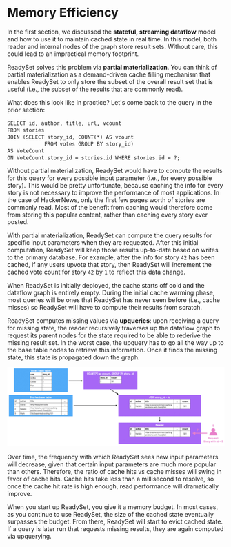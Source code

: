 
# Memory Efficiency
In the first section, we discussed the **stateful, streaming dataflow** model and how to use it to
maintain cached state in real time. In this model, both reader and internal nodes of the graph store result sets.
Without care, this could lead to an impractical memory footprint.

ReadySet solves this problem via **partial materialization**. You can think of partial materialization as a
demand-driven cache filling mechanism that enables ReadySet to only store the subset of the overall result set that is
useful (i.e., the subset of the results that are commonly read).

What does this look like in practice? Let's come back to the query in the prior section:

```
SELECT id, author, title, url, vcount
FROM stories
JOIN (SELECT story_id, COUNT(*) AS vcount
            FROM votes GROUP BY story_id)  
AS VoteCount
ON VoteCount.story_id = stories.id WHERE stories.id = ?;

```

Without partial materialization, ReadySet would have to compute the results for this query for every possible
input parameter (i.e., for every possible story). This would be pretty unfortunate, because caching the info
for every story is not necessary to improve the performance of most applications. In the case of HackerNews,
only the first few pages worth of stories are commonly read. Most of the benefit from caching would therefore
come from storing this popular content, rather than caching every story ever posted.

With partial materialization, ReadySet can compute the query results for specific input parameters when they are requested.
After this initial computation, ReadySet will keep those results up-to-date based on writes to the primary database.
For example, after the info for story `42` has been cached, if any users upvote that story, then ReadySet will
increment the cached vote count for story `42` by `1` to reflect this data change.


When ReadySet is initially deployed, the cache starts off cold and the dataflow graph is entirely empty. During the initial cache warming phase,
most queries will be ones that ReadySet has never seen before (i.e., cache misses) so ReadySet will have to compute their
results from scratch.

ReadySet computes missing values via **upqueries**: upon receiving a query for missing state, the reader recursively
traverses up the dataflow graph to request its parent nodes for the state required to be able to rederive the missing result set.
In the worst case, the upquery has to go all the way up to the base table nodes to retrieve this information.
Once it finds the missing state, this state is propagated down the graph.

![upqueries](../assets/ContinuedUpquery.gif)

Over time, the frequency with which ReadySet sees new input parameters will decrease,
given that certain input parameters are much more popular than others. Therefore, the ratio of cache hits vs cache misses will
swing in favor of cache hits. Cache hits take less than a millisecond to resolve, so once the cache hit rate is high enough,
read performance will dramatically improve.

When you start up ReadySet, you give it a memory budget. In most cases, as you continue to use ReadySet, the size of the cached state eventually
surpasses the budget. From there, ReadySet will start to evict cached state. If a query is later run that requests missing results,
they are again computed via upquerying.

